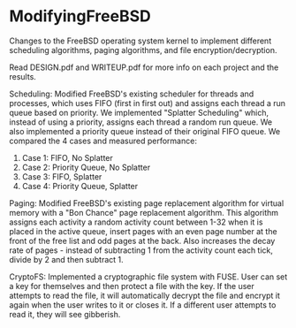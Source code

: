# ModifyingFreeBSD
Changes to the FreeBSD operating system kernel to implement different scheduling algorithms, paging algorithms, and file encryption/decryption.

Read DESIGN.pdf and WRITEUP.pdf for more info on each project and the results.

Scheduling: 
Modified FreeBSD's existing scheduler for threads and processes, which uses FIFO (first in first out) and assigns each    thread a run queue based on priority. We implemented "Splatter Scheduling" which, instead of using a priority, assigns each thread a random run queue. We also implemented a priority queue instead of their original FIFO queue. 
We compared the 4 cases and measured performance:
  1. Case 1: FIFO, No Splatter 
  2. Case 2: Priority Queue, No Splatter
  3. Case 3: FIFO, Splatter
  4. Case 4: Priority Queue, Splatter
  
Paging:
Modified FreeBSD's existing page replacement algorithm for virtual memory with a "Bon Chance" page replacement algorithm. This algorithm assigns each activity a random activity count between 1-32 when it is placed in the active queue, insert pages with an even page number at the front of the free list and odd pages at the back. Also increases the decay rate of pages - instead of subtracting 1 from the activity count each tick, divide by 2 and then subtract 1.

CryptoFS:
Implemented a cryptographic file system with FUSE. User can set a key for themselves and then protect a file with the key. If the user attempts to read the file, it will automatically decrypt the file and encrypt it again when the user writes to it or closes it. If a different user attempts to read it, they will see gibberish. 
